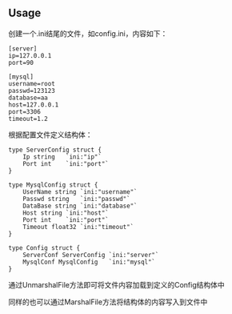 ## Usage
创建一个.ini结尾的文件，如config.ini，内容如下：
```$xslt
[server]
ip=127.0.0.1
port=90

[mysql]
username=root
passwd=123123
database=aa
host=127.0.0.1
port=3306
timeout=1.2
```

根据配置文件定义结构体：

```$xslt
type ServerConfig struct {
	Ip string	`ini:"ip"`
	Port int	`ini:"port"`
}

type MysqlConfig struct {
	UserName string	`ini:"username"`
	Passwd string	`ini:"passwd"`
	DataBase string `ini:"database"`
	Host string	`ini:"host"`
	Port int	`ini:"port"`
	Timeout float32 `ini:"timeout"`
}

type Config struct {
	ServerConf ServerConfig `ini:"server"`
	MysqlConf MysqlConfig	`ini:"mysql"`
}
```

通过UnmarshalFile方法即可将文件内容加载到定义的Config结构体中

同样的也可以通过MarshalFile方法将结构体的内容写入到文件中




